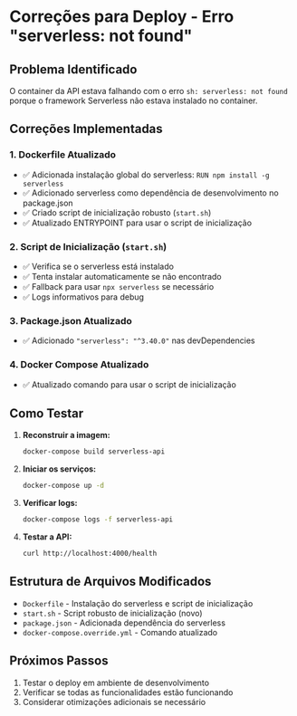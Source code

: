 # Correções para Deploy - Erro "serverless: not found"

## Problema Identificado
O container da API estava falhando com o erro `sh: serverless: not found` porque o framework Serverless não estava instalado no container.

## Correções Implementadas

### 1. Dockerfile Atualizado
- ✅ Adicionada instalação global do serverless: `RUN npm install -g serverless`
- ✅ Adicionado serverless como dependência de desenvolvimento no package.json
- ✅ Criado script de inicialização robusto (`start.sh`)
- ✅ Atualizado ENTRYPOINT para usar o script de inicialização

### 2. Script de Inicialização (`start.sh`)
- ✅ Verifica se o serverless está instalado
- ✅ Tenta instalar automaticamente se não encontrado
- ✅ Fallback para usar `npx serverless` se necessário
- ✅ Logs informativos para debug

### 3. Package.json Atualizado
- ✅ Adicionado `"serverless": "^3.40.0"` nas devDependencies

### 4. Docker Compose Atualizado
- ✅ Atualizado comando para usar o script de inicialização

## Como Testar

1. **Reconstruir a imagem:**
   ```bash
   docker-compose build serverless-api
   ```

2. **Iniciar os serviços:**
   ```bash
   docker-compose up -d
   ```

3. **Verificar logs:**
   ```bash
   docker-compose logs -f serverless-api
   ```

4. **Testar a API:**
   ```bash
   curl http://localhost:4000/health
   ```

## Estrutura de Arquivos Modificados

- `Dockerfile` - Instalação do serverless e script de inicialização
- `start.sh` - Script robusto de inicialização (novo)
- `package.json` - Adicionada dependência do serverless
- `docker-compose.override.yml` - Comando atualizado

## Próximos Passos

1. Testar o deploy em ambiente de desenvolvimento
2. Verificar se todas as funcionalidades estão funcionando
3. Considerar otimizações adicionais se necessário